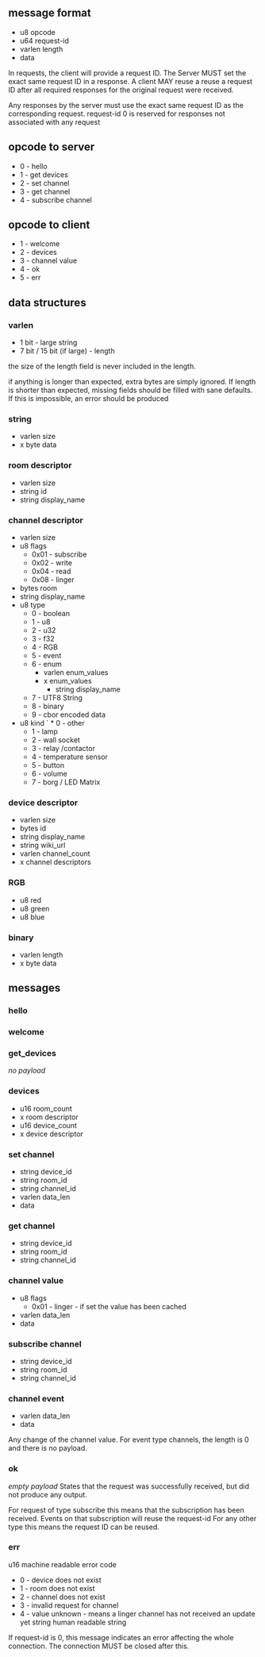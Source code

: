 ## message format
* u8 opcode
* u64 request-id
* varlen length
* data

In requests, the client will provide a request ID. The Server MUST set the exact same request ID in a response.
A client MAY reuse a reuse a request ID after all required responses for the original request were received.

Any responses by the server must use the exact same request ID as the corresponding request. request-id 0 is reserved for responses not associated with any request

## opcode to server
* 0 - hello
* 1 - get devices
* 2 - set channel
* 3 - get channel
* 4 - subscribe channel

## opcode to client
* 1 - welcome
* 2 - devices
* 3 - channel value
* 4 - ok
* 5 - err

## data structures

### varlen
* 1 bit - large string
* 7 bit / 15 bit (if large) - length

the size of the length field is never included in the length.

if anything is longer than expected, extra bytes are simply ignored. If length is shorter than expected, missing fields should be filled with sane defaults. If this is impossible, an error should be produced

### string
* varlen size
* x byte data

### room descriptor
* varlen size
* string id
* string display_name

### channel descriptor
* varlen size
* u8 flags
    * 0x01 - subscribe
    * 0x02 - write
    * 0x04 - read
    * 0x08 - linger
* bytes room
* string display_name
* u8 type
    * 0 - boolean
    * 1 - u8
    * 2 - u32
    * 3 - f32
    * 4 - RGB
    * 5 - event
    * 6 - enum
        * varlen enum_values
        * x enum_values
            * string display_name
    * 7 - UTF8 String
    * 8 - binary
    * 9 - cbor encoded data
* u8 kind
`   * 0 - other
    * 1 - lamp
    * 2 - wall socket
    * 3 - relay /contactor
    * 4 - temperature sensor
    * 5 - button
    * 6 - volume
    * 7 - borg / LED Matrix


### device descriptor
* varlen size
* bytes id
* string display_name
* string wiki_url
* varlen channel_count
* x channel descriptors

### RGB
* u8 red
* u8 green
* u8 blue

### binary
* varlen length
* x byte data

## messages

### hello

### welcome

### get_devices
_no payload_

### devices
* u16 room_count
* x room descriptor
* u16 device_count
* x device descriptor

### set channel
* string device_id
* string room_id
* string channel_id
* varlen data_len
* data

### get channel
* string device_id
* string room_id
* string channel_id

### channel value
* u8 flags
    * 0x01 - linger - if set the value has been cached
* varlen data_len
* data

### subscribe channel
* string device_id
* string room_id
* string channel_id

### channel event
* varlen data_len
* data

Any change of the channel value. For event type channels, the length is 0 and there is no payload.

### ok
_empty payload_
States that the request was successfully received, but did not produce any output.

For request of type subscribe this means that the subscription has been received. Events on that subscription will reuse the request-id
For any other type this means the request ID can be reused.

### err
u16 machine readable error code
* 0 - device does not exist
* 1 - room does not exist
* 2 - channel does not exist
* 3 - invalid request for channel
* 4 - value unknown - means a linger channel has not received an update yet
string human readable string

If request-id is 0, this message indicates an error affecting the whole connection. The connection MUST be closed after this.